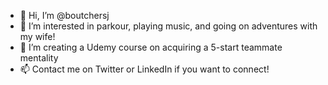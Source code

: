 - 👋 Hi, I’m @boutchersj
- 👀 I’m interested in parkour, playing music, and going on adventures with my wife!
- 💞️ I’m creating a Udemy course on acquiring a 5-start teammate mentality
- 📫 Contact me on Twitter or LinkedIn if you want to connect!

<!---
boutchersj/boutchersj is a ✨ special ✨ repository because its `README.md` (this file) appears on your GitHub profile.
You can click the Preview link to take a look at your changes.
--->

